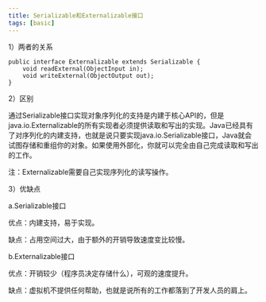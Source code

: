 ```yaml
---
title: Serializable和Externalizable接口
tags: [basic]
---
```


1）两者的关系

```
public interface Externalizable extends Serializable {
    void readExternal(ObjectInput in);
    void writeExternal(ObjectOutput out);
}
```

2）区别

通过Serializable接口实现对象序列化的支持是内建于核心API的，但是java.io.Externalizable的所有实现者必须提供读取和写出的实现。Java已经具有了对序列化的内建支持，也就是说只要实现java.io.Serializable接口，Java就会试图存储和重组你的对象。如果使用外部化，你就可以完全由自己完成读取和写出的工作。

注：Externalizable需要自己实现序列化的读写操作。

3）优缺点

a.Serializable接口

优点：内建支持，易于实现。

缺点：占用空间过大，由于额外的开销导致速度变比较慢。

b.Externalizable接口

优点：开销较少（程序员决定存储什么），可观的速度提升。

缺点：虚拟机不提供任何帮助，也就是说所有的工作都落到了开发人员的肩上。